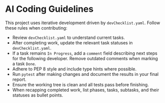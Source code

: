 # AI Coding Guidelines

This project uses iterative development driven by `devChecklist.yaml`.
Follow these rules when contributing:

- Review `devChecklist.yaml` to understand current tasks.
- After completing work, update the relevant task statuses in `devChecklist.yaml`.
- If a task remains `In Progress`, add a `comment` field describing next steps for the
  following developer. Remove outdated comments when marking a task `Done`.
- Adhere to PEP 8 style and include type hints where possible.
- Run `pytest` after making changes and document the results in your final report.
- Ensure the working tree is clean and all tests pass before finishing.
- When recapping completed work, list phases, tasks, subtasks, and their statuses as bullet points.
